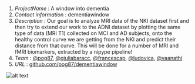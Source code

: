 1. *ProjectName* : A window into dementia 
2. *Contact information* :  dementiawindow
3. *Description* :  Our goal is to analyze MRI data of the NKI dataset first and then try to extend our work to the ADNI dataset by plotting the same type of data (MRI T1) collected on MCI and AD subjects, onto the healthy control curve we are getting from the NKI and predict their distance from that curve. This will be done for a number of MRI and fMRI biomarkers, extracted by a nipype pipeline!
4. *Team* : [@pog87](https://github.com/pog87), [@giuliabaracc](https://github.com/giuliabaracc), [@francescap](https://github.com/francescacoo), [@ludovica](https://github.com/ludogriffanti), [@vaanathi](https://github.com/Vaanu1)
5. *URL* :  [github.com/pog87/dementiawindow](github.com/pog87/dementiawindow)
 

![alt text](https://pbs.twimg.com/media/DJMgxGtXgAAmNCU.jpg)
